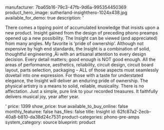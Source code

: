 manufacturer: 7ba65b16-79c3-47fb-9d6a-995354450369
product_hero_image: sutherland-insighthero-1024x438.jpg
available_for_demo: true
description: '<p>There comes a tipping point of accumulated knowledge that insists upon a new product. Insight gained from the design of preceding phono preamps opened up a new possibility. The Insight can be viewed (and appreciated) from many angles. My favorite is ‘pride of ownership’. Although not expensive by high end standards, the Insight is a combination of solid, thoughtful engineering ‚Äì with an artisanal attention to every design decision. Every detail matters; good enough is NOT good enough. All the areas of performance, aesthetics, reliability, circuit design, circuit board layout, parts selection, packaging – ALL of those aspects must seamlessly dovetail into one expression. For those with a taste for understated elegance, the Insight will deliver an enduring pride of ownership. The physical artistry is a means to solid, reliable, musicality. There is no affectation. Just a simple, pure link to your recorded treasures. It faithfully delivers musical joy, year after year.</p>'
price: 1399
show_price: true
available_to_buy_online: false
monthly_featuree: false
has_files: false
title: Insight
id: 62fc87a2-2ecb-40a8-b810-da38d24c7531
product-categories: phono-pre-amps
system_category: source
blueprint: product
